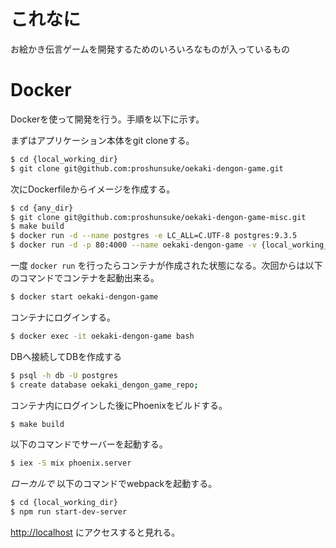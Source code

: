 # これなに

お絵かき伝言ゲームを開発するためのいろいろなものが入っているもの

# Docker

Dockerを使って開発を行う。手順を以下に示す。

まずはアプリケーション本体をgit cloneする。

```sh
$ cd {local_working_dir}
$ git clone git@github.com:proshunsuke/oekaki-dengon-game.git
```

次にDockerfileからイメージを作成する。

```sh
$ cd {any_dir}
$ git clone git@github.com:proshunsuke/oekaki-dengon-game-misc.git
$ make build
$ docker run -d --name postgres -e LC_ALL=C.UTF-8 postgres:9.3.5
$ docker run -d -p 80:4000 --name oekaki-dengon-game -v {local_working_dir}/oekaki-dengon-game:/usr/local/src/oekaki-dengon-game --link postgres:db -t pro/oekaki-dengon-game
```

一度 `docker run` を行ったらコンテナが作成された状態になる。次回からは以下のコマンドでコンテナを起動出来る。

```sh
$ docker start oekaki-dengon-game
```

コンテナにログインする。

```sh
$ docker exec -it oekaki-dengon-game bash
```

DBへ接続してDBを作成する

```sh
$ psql -h db -U postgres
$ create database oekaki_dengon_game_repo;
```

コンテナ内にログインした後にPhoenixをビルドする。

```sh
$ make build
```

以下のコマンドでサーバーを起動する。

```sh
$ iex -S mix phoenix.server
```

*ローカルで* 以下のコマンドでwebpackを起動する。

```sh
$ cd {local_working_dir}
$ npm run start-dev-server
```

[http://localhost](http://localhost) にアクセスすると見れる。
